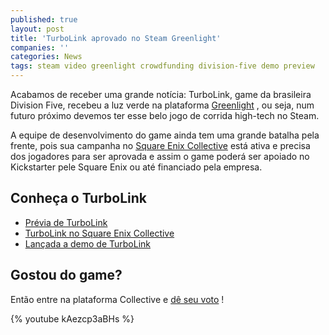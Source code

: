 ```yaml
---
published: true
layout: post
title: 'TurboLink aprovado no Steam Greenlight'
companies: ''
categories: News
tags: steam video greenlight crowdfunding division-five demo preview
---
```

Acabamos de receber uma grande notícia: TurboLink, game da brasileira Division Five, recebeu a luz verde na plataforma <a href="http://steamcommunity.com/sharedfiles/filedetails/?id=429961096" target="_blank">Greenlight</a>
, ou seja, num futuro próximo devemos ter esse belo jogo de corrida high-tech no Steam.

A equipe de desenvolvimento do game ainda tem uma grande batalha pela frente, pois sua campanha no <a href="{{ site.baseurl }}/2015/04/14/turbolink-no-square-enix-collective/" target="_blank">Square Enix Collective</a>
 está ativa e precisa dos jogadores para ser aprovada e assim o game poderá ser apoiado no Kickstarter pele Square Enix ou até financiado pela empresa.
## Conheça o TurboLink
<ul>
	<li><a href="{{ site.baseurl }}/2015/04/03/previa-de-turbolink/">Prévia de TurboLink</a>
</li>
	<li><a href="{{ site.baseurl }}/2015/04/14/turbolink-no-square-enix-collective/">TurboLink no Square Enix Collective</a>
</li>
	<li><a href="{{ site.baseurl }}/2015/04/23/lancado-a-demo-de-turbolink/">Lançada a demo de TurboLink</a>
</li>
</ul>

## Gostou do game?
Então entre na plataforma Collective e <a href="http://collective.square-enix.com/projects/106/turbolink" target="_blank">dê seu voto</a>
!

{% youtube kAezcp3aBHs %}